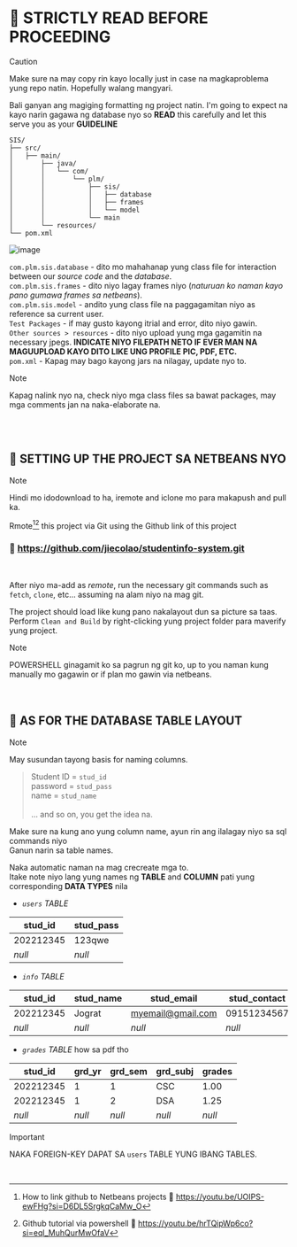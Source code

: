 # 📌 STRICTLY READ BEFORE PROCEEDING

> [!CAUTION]
> Make sure na may copy rin kayo locally just in case na magkaproblema yung repo natin. Hopefully walang mangyari.

Bali ganyan ang magiging formatting ng project natin. I'm going to expect na kayo narin gagawa ng database nyo so **READ** this carefully and let this serve you as your **GUIDELINE**  

```
SIS/
├── src/
│   ├── main/
│       ├── java/
│       │   └── com/
│       │       └── plm/
│       │           ├── sis/
│       │           │   ├── database
│       │           │   ├── frames 
│       │           │   └── model
│       │           └── main
│       └── resources/
└── pom.xml
```

![image](https://github.com/jiecolao/studentinfo-system/assets/137901217/29d0c546-b2cd-422b-a5f4-eef3e9932c70)

`com.plm.sis.database` - dito mo mahahanap yung class file for interaction between our *source code* and the *database*. <br>
`com.plm.sis.frames` - dito niyo lagay frames niyo (*naturuan ko naman kayo pano gumawa frames sa netbeans*). <br>
`com.plm.sis.model` - andito yung class file na paggagamitan niyo as reference sa current user. <br>
`Test Packages` - if may gusto kayong itrial and error, dito niyo gawin. <br>
`Other sources > resources` - dito niyo upload yung mga gagamitin na necessary jpegs. **INDICATE NIYO FILEPATH NETO IF EVER MAN NA MAGUUPLOAD KAYO DITO LIKE UNG PROFILE PIC, PDF, ETC.** <br>
`pom.xml` - Kapag may bago kayong jars na nilagay, update nyo to.
<br>

> [!NOTE]
> Kapag nalink nyo na, check niyo mga class files sa bawat packages, may mga comments jan na naka-elaborate na.

<br><br>

## 🔷 SETTING UP THE PROJECT SA NETBEANS NYO

> [!NOTE]
> Hindi mo idodownload to ha, iremote and iclone mo para makapush and pull ka.

Rmote[^1][^2] this project via Git using the Github link of this project
### 🔗 https://github.com/jiecolao/studentinfo-system.git 
<br> 

After niyo ma-add as *remote*, run the necessary git commands such as `fetch`, `clone`, etc... assuming na alam niyo na mag git.

The project should load like kung pano nakalayout dun sa picture sa taas.
Perform `Clean and Build` by right-clicking yung project folder para maverify yung project.

> [!NOTE]
> POWERSHELL ginagamit ko sa pagrun ng git ko, up to you naman kung manually mo gagawin or if plan mo gawin via netbeans.  
<br> <br>

## 🔷 AS FOR THE DATABASE TABLE LAYOUT

> [!NOTE]
> May susundan tayong basis for naming columns.

> Student ID = `stud_id` <br>
password = `stud_pass` <br>
name = `stud_name` <br> <br>
... and so on, you get the idea na.

Make sure na kung ano yung column name, ayun rin ang ilalagay niyo sa sql commands niyo <br>
Ganun narin sa table names. <br>

Naka automatic naman na mag crecreate mga to. <br> 
Itake note niyo lang yung names ng **TABLE** and **COLUMN** pati yung corresponding **DATA TYPES** nila

* *`users` TABLE*

| **stud_id** | **stud_pass** |
| --- | --- |
| 202212345 | 123qwe |
| *null* | *null* |

* *`info` TABLE*

| **stud_id** | **stud_name** | **stud_email** | **stud_contact** | **stud_col** | **stud_crs** | **stud_type** | **stud_yrlvl** |  
| --- | --- | --- | --- | --- | --- | --- | --- |
| 202212345 | Jograt | myemail@gmail.com | 09151234567 | CISTM | CS | regular | 1 |
| *null* | *null* | *null* | *null* | *null* | *null* | *null* | *null* |

* *`grades` TABLE* how sa pdf tho

| **stud_id** | **grd_yr** | **grd_sem** | **grd_subj** | **grades** |
| --- | --- | --- | --- | --- |
| 202212345 | 1 | 1 | CSC | 1.00 |
| 202212345 | 1 | 2 | DSA | 1.25 |
| *null* | *null* | *null* | *null* | *null* |

> [!IMPORTANT]
> NAKA FOREIGN-KEY DAPAT SA `users` TABLE YUNG IBANG TABLES.

<br>

[^1]: How to link github to Netbeans projects 🔗 https://youtu.be/UOIPS-ewFHg?si=D6DL5SrgkqCaMw_O
[^2]: Github tutorial via powershell 🔗 https://youtu.be/hrTQipWp6co?si=eql_MuhQurMwOfaV

